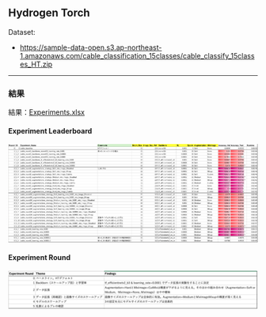 ## Hydrogen Torch

Dataset: 
 - https://sample-data-open.s3.ap-northeast-1.amazonaws.com/cable_classification_15classes/cable_classify_15classes_HT.zip

***
### 結果
結果：[Experiments.xlsx](./Experiments.xlsx)

#### Experiment Leaderboard
![Leader Board](./display_images/LeaderBoard.png)

#### Experiment Round
![Experiment Round](./display_images/ExperimentRound.png)
